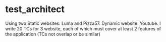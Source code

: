 # test_architect
Using two Static websites: Luma and Pizza57. Dynamic website: Youtube. I write 20 TCs for 3 website, each of which must cover at least 2 features of the application (TCs not overlap or be similar)
